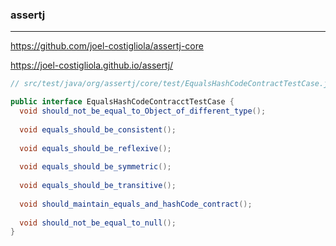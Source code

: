 ### assertj
---
https://github.com/joel-costigliola/assertj-core

https://joel-costigliola.github.io/assertj/

```java
// src/test/java/org/assertj/core/test/EqualsHashCodeContractTestCase.java

public interface EqualsHashCodeContracctTestCase {
  void should_not_be_equal_to_Object_of_different_type();
  
  void equals_should_be_consistent();
  
  void equals_should_be_reflexive();
  
  void equals_should_be_symmetric();
  
  void equals_should_be_transitive();
  
  void should_maintain_equals_and_hashCode_contract();
  
  void should_not_be_equal_to_null();
}
```

```
```

```
```


